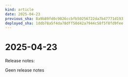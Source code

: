```yaml
---
kind: article
date: 2025-04-23
previous_sha: 8a9b89fd0c9026ccbfb50256722da7b47771d193
deployed_sha: 1ddb78a5f4da78dff50d42a7944c58f5f8fd9fee
---
```


# 2025-04-23

Release notes:

Geen release notes

